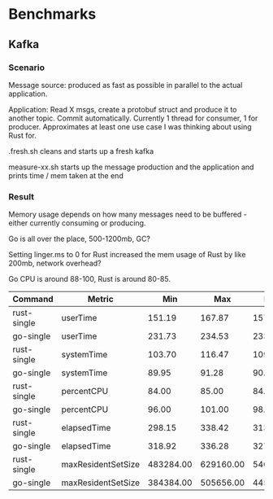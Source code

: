 # Benchmarks

## Kafka

### Scenario

Message source: produced as fast as possible in parallel to the actual application.

Application: Read X msgs, create a protobuf struct and produce it to another topic. Commit automatically.
Currently 1 thread for consumer, 1 for producer.
Approximates at least one use case I was thinking about using Rust for.

.fresh.sh cleans and starts up a fresh kafka

measure-xx.sh starts up the message production and the application and prints time / mem taken at the end

### Result

Memory usage depends on how many messages need to be buffered - either currently consuming or producing.

Go is all over the place, 500-1200mb, GC?

Setting linger.ms to 0 for Rust increased the mem usage of Rust by like 200mb, network overhead?

Go CPU is around 88-100, Rust is around 80-85.

| Command     | Metric             | Min       | Max       | Mean      | Median    |
| ----------- | ------------------ | --------- | --------- | --------- | --------- |
| rust-single | userTime           | 151.19    | 167.87    | 157.01    | 151.96    |
| go-single   | userTime           | 231.73    | 234.53    | 233.13    | 233.13    |
| rust-single | systemTime         | 103.70    | 116.47    | 109.12    | 107.20    |
| go-single   | systemTime         | 89.95     | 91.28     | 90.62     | 90.62     |
| rust-single | percentCPU         | 84.00     | 85.00     | 84.67     | 85.00     |
| go-single   | percentCPU         | 96.00     | 101.00    | 98.50     | 98.50     |
| rust-single | elapsedTime        | 298.15    | 338.42    | 313.07    | 302.65    |
| go-single   | elapsedTime        | 318.92    | 336.28    | 327.60    | 327.60    |
| rust-single | maxResidentSetSize | 483284.00 | 629160.00 | 540738.67 | 509772.00 |
| go-single   | maxResidentSetSize | 384384.00 | 505656.00 | 445020.00 | 445020.00 |
